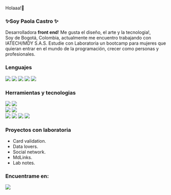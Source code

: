 

 Holaaa!🌺
### ✨Soy **Paola Castro** ✨  
Desarrolladora **front end**!  Me gusta el diseño, el arte y la tecnologia!,  
Soy de Bogotá, Colombia, actualmente me encuentro trabajando con IATECH/MDY  S.A.S.
Estudie con Laboratoria un bootcamp para mujeres que quieran entrar en el mundo de la programación, crecer como personas y profesionales.  

### Lenguajes
<img src="https://img.shields.io/badge/html5-fa9c05.svg?style=for-the-badge&logo=HTML5&logoColor=white"/> <img src="https://img.shields.io/badge/javascript-ffe100.svg?style=for-the-badge&logo=JavaScript&logoColor=white"/> <img src="https://img.shields.io/badge/css3-0077B5.svg?style=for-the-badge&logo=CSS3&logoColor=white"/>  <img src="https://img.shields.io/badge/C++-080807.svg?style=for-the-badge&logo=C++&logoColor=white"/> <img src="https://img.shields.io/badge/flutter-09a0e0.svg?style=for-the-badge&logo=flutter&logoColor=white"/>


### Herramientas y tecnologias  
 <img src="https://img.shields.io/badge/Bootstrap-7952B3.svg?style=for-the-badge&logo=Bootstrap&logoColor=white"/> <img src="https://img.shields.io/badge/firebase-FFCA28.svg?style=for-the-badge&logo=Firebase&logoColor=white"/>  
<img src="https://img.shields.io/badge/Node.js-339933.svg?style=for-the-badge&logo=Node.js&logoColor=white"/> <img src="https://img.shields.io/badge/Chart.js-FF6384.svg?style=for-the-badge&logo=Chart.js&logoColor=white"/>  
<img src="https://img.shields.io/badge/React-61DAFB.svg?style=for-the-badge&logo=React&logoColor=white"/> <img src="https://img.shields.io/badge/figma-080807.svg?style=for-the-badge&logo=Figma&logoColor=white"/> <img src="https://img.shields.io/badge/angular-ed1818.svg?style=for-the-badge&logo=Angular&logoColor=white"/>
<img src="https://img.shields.io/badge/wordpress-096ae0.svg?style=for-the-badge&logo=wordpressr&logoColor=white"/>

### Proyectos con laboratoria
 
* Card validation.
* Data lovers.
* Social network.
* MdLinks.
* Lab notes.


### Encuentrame en:  

<a href="https://www.linkedin.com/in/paolacm99"> <img src="https://img.shields.io/badge/linkedin-0077B5.svg?style=for-the-badge&logo=linkedin&logoColor=white"/></a>
<!--   <img src="https://img.shields.io/badge/Linkedin-D14836.svg?style=for-the-badge&logo=Linkedin&logoColor=white"/></a> -->

<!--
**PaolaCM99/PaolaCM99** is a ✨ _special_ ✨ repository because its `README.md` (this file) appears on your GitHub profile.
![Laboratoria](https://media.istockphoto.com/photos/program-code-javascript-php-html-css-of-site-web-development-source-picture-id1202250586?s=612x612)
Here are some ideas to get you started:

- 🔭 I’m currently working on ...
- 🌱 I’m currently learning ...
- 👯 I’m looking to collaborate on ...
- 🤔 I’m looking for help with ...
- 💬 Ask me about ...
- 📫 How to reach me: ...
- 😄 Pronouns: ...
- ⚡ Fun fact: ...
-->
